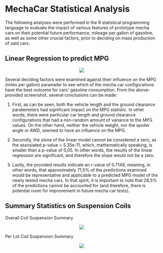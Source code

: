 # MechaCar Statistical Analysis
The following analyses were performed in the R statistical programming language to evaluate the impact of various features of prototype mecha cars on their potential future performance, mileage per gallon of gasoline, as well as some other crucial factors, prior to deciding on mass production of said cars.

## Linear Regression to predict MPG

<p align="center">
  <img src="https://user-images.githubusercontent.com/99566803/171518870-f3e17f79-636c-440d-b898-556d74be39a2.png" />
</p>

Several deciding factors were examined against their influence on the MPG (miles per gallon) parameter to see which of the mecha car configurations have the best outcome for cars' gasoline consumption. From the above-provided screenshot, several conclusions can be made:

1. First, as can be seen, both the vehicle length and the ground clearance paratemeters had significant impact on the MPG statistic. In other words, there were particular car length and ground clearance configurations that had a non-random amount of variance to the MPG values. On the other hand, neither the vehicle weight, nor the spoiler angle or AWD, seemed to have an influence on the MPG.

2. Secondly, the slone of the linear model cannot be considered a zero, as the assosiated p-value = 5.35e-11, which, mathematically speaking, is smaller than a p-value of 0,05. In other words, the results of the linear regression are significant, and therefore the slope would not be a zero.

3. Lastly, the provided results indicate an r-value of 0.7149, meaning, in other words, that approximately 71,5% of the predictions examined would be representative and applicable to a predicted MPG model of the newly tested mecha cars. In that spirit, it is important to note that 28,5% of the predictions cannot be accounted for (and therefore, there is potential room for improvement in future mecha car tests).

## Summary Statistics on Suspension Coils

Overall Coil Suspension Summary
<p align="center">
  <img src="https://user-images.githubusercontent.com/99566803/171524444-b903cf84-9bef-4b3f-b7c8-dc12413d9ab6.png" />
</p>

Per Lot Coil Suspension Summary
<p align="center">
  <img src="https://user-images.githubusercontent.com/99566803/171524446-d6301c14-50da-4961-9146-c55af5d176aa.png" />
</p>
